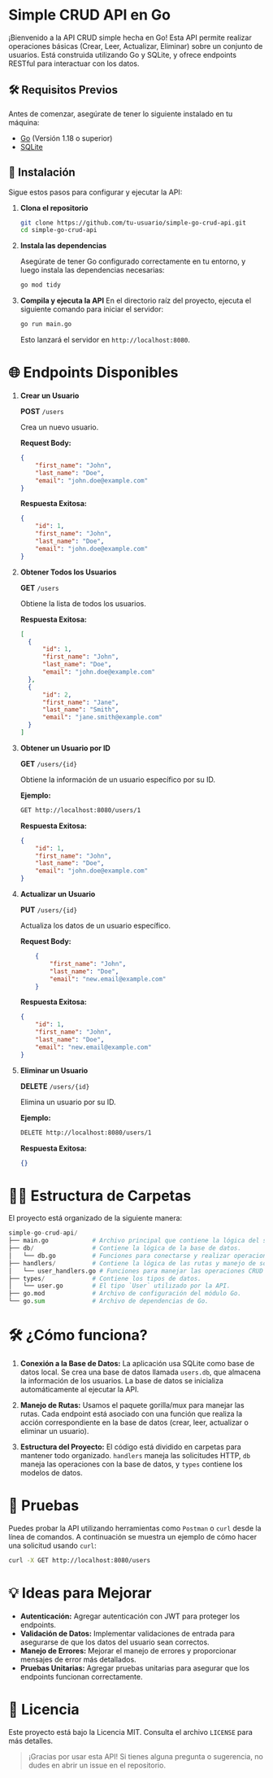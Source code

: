 # Simple CRUD API en Go

¡Bienvenido a la API CRUD simple hecha en Go! Esta API permite realizar operaciones básicas (Crear, Leer, Actualizar, Eliminar) sobre un conjunto de usuarios. Está construida utilizando Go y SQLite, y ofrece endpoints RESTful para interactuar con los datos.

## 🛠 Requisitos Previos

Antes de comenzar, asegúrate de tener lo siguiente instalado en tu máquina:

- [Go](https://golang.org/doc/install) (Versión 1.18 o superior)
- [SQLite](https://www.sqlite.org/download.html)

## 🔧 Instalación

Sigue estos pasos para configurar y ejecutar la API:

1. **Clona el repositorio**

   ```bash
   git clone https://github.com/tu-usuario/simple-go-crud-api.git
   cd simple-go-crud-api
   ```
2. **Instala las dependencias**

    Asegúrate de tener Go configurado correctamente en tu entorno, y luego instala las dependencias necesarias:
    ```bash
    go mod tidy
    ```
3. **Compila y ejecuta la API**
    En el directorio raíz del proyecto, ejecuta el siguiente comando para iniciar el servidor:
    ```bash
    go run main.go
    ```
    Esto lanzará el servidor en `http://localhost:8080`.

# 🌐 Endpoints Disponibles
1. **Crear un Usuario**

    **POST** `/users`

    Crea un nuevo usuario.

    **Request Body:**
    ```json
    {
        "first_name": "John",
        "last_name": "Doe",
        "email": "john.doe@example.com"
    }
    ```
    **Respuesta Exitosa:**
    ```json
    {
        "id": 1,
        "first_name": "John",
        "last_name": "Doe",
        "email": "john.doe@example.com"
    }
    ```
2. **Obtener Todos los Usuarios**

      **GET** `/users`

      Obtiene la lista de todos los usuarios.

      **Respuesta Exitosa:**
      ```json
      [
        {
            "id": 1,
            "first_name": "John",
            "last_name": "Doe",
            "email": "john.doe@example.com"
        },
        {
            "id": 2,
            "first_name": "Jane",
            "last_name": "Smith",
            "email": "jane.smith@example.com"
        }
    ]  
      ```
3. **Obtener un Usuario por ID**
    
    **GET** `/users/{id}`

    Obtiene la información de un usuario específico por su ID.

    **Ejemplo:**
    ```bash
    GET http://localhost:8080/users/1
    ```
    **Respuesta Exitosa:**
    ```json
    {
        "id": 1,
        "first_name": "John",
        "last_name": "Doe",
        "email": "john.doe@example.com"
    }
    ```
4. **Actualizar un Usuario**

    **PUT** `/users/{id}`

    Actualiza los datos de un usuario específico.

    **Request Body:**
    ```json
        {
            "first_name": "John",
            "last_name": "Doe",
            "email": "new.email@example.com"
        }
    ```

    **Respuesta Exitosa:**

    ```json
    {
        "id": 1,
        "first_name": "John",
        "last_name": "Doe",
        "email": "new.email@example.com"
    }
    ```
5. **Eliminar un Usuario**

    **DELETE** `/users/{id}`

    Elimina un usuario por su ID.

    **Ejemplo:**

    ```bash
    DELETE http://localhost:8080/users/1
    ```
    **Respuesta Exitosa:**

    ```json
    {}
    ```

# 🧑‍💻 Estructura de Carpetas
El proyecto está organizado de la siguiente manera:

```python
simple-go-crud-api/
├── main.go            # Archivo principal que contiene la lógica del servidor y las rutas.
├── db/                # Contiene la lógica de la base de datos.
│   └── db.go          # Funciones para conectarse y realizar operaciones en la base de datos.
├── handlers/          # Contiene la lógica de las rutas y manejo de solicitudes HTTP.
│   └── user_handlers.go # Funciones para manejar las operaciones CRUD de los usuarios.
├── types/             # Contiene los tipos de datos.
│   └── user.go        # El tipo `User` utilizado por la API.
├── go.mod             # Archivo de configuración del módulo Go.
└── go.sum             # Archivo de dependencias de Go.
```
#  🛠 ¿Cómo funciona?
1. **Conexión a la Base de Datos:** La aplicación usa SQLite como base de datos local. Se crea una base de datos llamada `users.db`, que almacena la información de los usuarios. La base de datos se inicializa automáticamente al ejecutar la API.

2. **Manejo de Rutas:** Usamos el paquete gorilla/mux para manejar las rutas. Cada endpoint está asociado con una función que realiza la acción correspondiente en la base de datos (crear, leer, actualizar o eliminar un usuario).

3. **Estructura del Proyecto:** El código está dividido en carpetas para mantener todo organizado. `handlers` maneja las solicitudes HTTP, `db` maneja las operaciones con la base de datos, y `types` contiene los modelos de datos.

# 🔄 Pruebas
Puedes probar la API utilizando herramientas como `Postman` o `curl` desde la línea de comandos. A continuación se muestra un ejemplo de cómo hacer una solicitud usando `curl`:

```bash
curl -X GET http://localhost:8080/users
```
# 💡 Ideas para Mejorar
- **Autenticación:** Agregar autenticación con JWT para proteger los endpoints.
- **Validación de Datos:** Implementar validaciones de entrada para asegurarse de que los datos del usuario sean correctos.
- **Manejo de Errores:** Mejorar el manejo de errores y proporcionar mensajes de error más detallados.
- **Pruebas Unitarias:** Agregar pruebas unitarias para asegurar que los endpoints funcionan correctamente.

# 📜 Licencia

Este proyecto está bajo la Licencia MIT. Consulta el archivo `LICENSE` para más detalles.

> ¡Gracias por usar esta API! Si tienes alguna pregunta o sugerencia, no dudes en abrir un issue en el repositorio.
